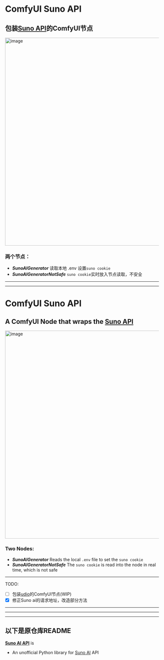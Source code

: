 # ComfyUI Suno API


## 包装[Suno API](https://github.com/imyizhang/suno-api)的ComfyUI节点

<img width="680" alt="image" src="https://github.com/GentlemanHu/ComfyUI-SunoAI/assets/34559079/b7d022b0-44a1-4ded-9f44-70ef0f1f07a6">


### 两个节点：

- ***SunoAIGenerator***    读取本地 .env 设置`suno cookie`
- ***SunoAIGeneratorNotSafe***    `suno cookie`实时放入节点读取，不安全

---
---

# ComfyUI Suno API


## A ComfyUI Node that wraps the [Suno API](https://github.com/imyizhang/suno-api)

<img width="680" alt="image" src="https://github.com/GentlemanHu/ComfyUI-SunoAI/assets/34559079/b7d022b0-44a1-4ded-9f44-70ef0f1f07a6">


### Two Nodes:

- ***SunoAIGenerator***    Reads the local `.env` file to set the `suno cookie`
- ***SunoAIGeneratorNotSafe***    The `suno cookie` is read into the node in real time, which is not safe


---

TODO:

- [ ] 包装[udio](https://www.udio.com/)的ComfyUI节点(WIP)
- [x] 修正Suno ai的请求地址，改造部分方法

-----
-----
-----



## 以下是原仓库README


**[Suno AI API](https://github.com/imyizhang/suno-api)** is

* An unofficial Python library for [Suno AI](https://www.suno.ai/) API


